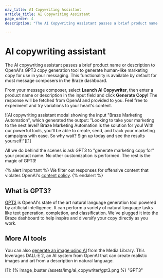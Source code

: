 ```yaml
---
nav_title: AI Copywriting Assistant
article_title: AI Copywriting Assistant
page_order: 4
description: "The AI Copywriting Assistant passes a brief product name or description to OpenAI's GPT3 copy generation tool to generate human-like marketing copy for use in your messaging."

---
```


# AI copywriting assistant

The AI copywriting assistant passes a brief product name or description to OpenAI's GPT3 copy generation tool to generate human-like marketing copy for use in your messaging. This functionality is available by default for most message composers in the Braze dashboard.

From your message composer, select <i class="fa-solid fa-wand-magic-sparkles"></i> **Launch AI Copywriter**, then enter a product name or description in the input field and click **Generate Copy**! The response will be fetched from OpenAI and provided to you. Feel free to experiment and try variations to your heart's content.

![AI copywriting assistant modal showing the input "Braze Marketing Automation", which generated the output: "Looking to take your marketing to the next level? Braze Marketing Automation is the solution for you! With our powerful tools, you'll be able to create, send, and track your marketing campaigns with ease. So why wait? Sign up today and see the results yourself!"][1]

All we do behind the scenes is ask GPT3 to "generate marketing copy for" your product name. No other customization is performed. The rest is the magic of GPT3! 

{% alert important %}
We filter out responses for offensive content that violates OpenAI's [content policy](https://beta.openai.com/docs/usage-guidelines/content-policy).
{% endalert %}

## What is GPT3?

[GPT3](https://openai.com/blog/gpt-3-apps/) is OpenAI's state of the art natural language generation tool powered by artificial intelligence. It can perform a variety of natural language tasks like text generation, completion, and classification. We've plugged it into the Braze dashboard to help inspire and diversify your copy directly as you work.

## More AI tools

You can also [generate an image using AI]({{site.baseurl}}/user_guide/engagement_tools/templates_and_media/media_library/#generate-ai) from the Media Library. This leverages DALL·E 2, an AI system from OpenAI that can create realistic images and art from a description in natural language.

[1]: {% image_buster /assets/img/ai_copywriter/gpt3.png %} "GPT3"
